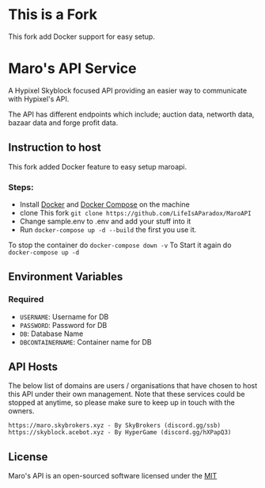 # This is a Fork 
This fork add Docker support for easy setup.

# Maro's API Service 

A Hypixel Skyblock focused API providing an easier way to communicate with Hypixel's API.

The API has different endpoints which include; auction data, networth data, bazaar data and forge profit data.

## Instruction to host

This fork added Docker feature to easy setup maroapi.

### Steps:

- Install [Docker](https://docs.docker.com/engine/install/) and [Docker Compose](https://docs.docker.com/compose/install/) on the machine
- clone This fork `git clone https://github.com/LifeIsAParadox/MaroAPI`
- Change sample.env to .env and add your stuff into it
- Run `docker-compose up -d --build` the first you use it.

To stop the container do `docker-compose down -v`
To Start it again do `docker-compose up -d`

## Environment Variables

### Required

- `USERNAME`: Username for DB
- `PASSWORD`: Password for DB
- `DB`: Database Name
- `DBCONTAINERNAME`: Container name for DB

## API Hosts

The below list of domains are users / organisations that have chosen to host this API under their own management. Note that these services could be stopped at anytime, so please make sure to keep up in touch with the owners.

    https://maro.skybrokers.xyz - By SkyBrokers (discord.gg/ssb)
    https://skyblock.acebot.xyz - By HyperGame (discord.gg/hXPapQ3)
    


## License

Maro's API is an open-sourced software licensed under the [MIT](https://opensource.org/licenses/MIT)
